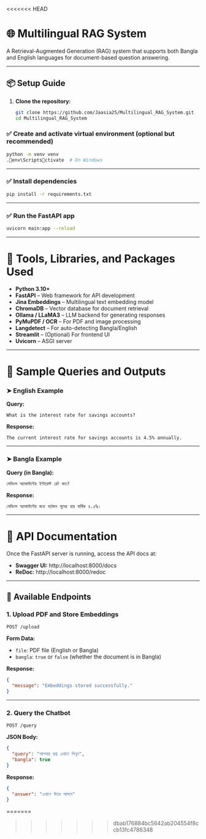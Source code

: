 <<<<<<< HEAD
# 🌐 Multilingual RAG System

A Retrieval-Augmented Generation (RAG) system that supports both Bangla and English languages for document-based question answering.

---

## 📦 Setup Guide

1. **Clone the repository:**

   ```bash
   git clone https://github.com/Jaasia25/Multilingual_RAG_System.git
   cd Multilingual_RAG_System


### ✅ Create and activate virtual environment (optional but recommended)

```bash
python -m venv venv
.env\Scriptsctivate  # On Windows
```

---

### ✅ Install dependencies

```bash
pip install -r requirements.txt
```

---

### ✅ Run the FastAPI app

```bash
uvicorn main:app --reload
```

---

# 🧰 Tools, Libraries, and Packages Used

- **Python 3.10+**
- **FastAPI** – Web framework for API development
- **Jina Embeddings** – Multilingual text embedding model
- **ChromaDB** – Vector database for document retrieval
- **Ollama / LLaMA3** – LLM backend for generating responses
- **PyMuPDF / OCR** – For PDF and image processing
- **Langdetect** – For auto-detecting Bangla/English
- **Streamlit** – (Optional) For frontend UI
- **Uvicorn** – ASGI server

---

# 💬 Sample Queries and Outputs

### ➤ English Example

**Query:**

```text
What is the interest rate for savings accounts?
```

**Response:**

```text
The current interest rate for savings accounts is 4.5% annually.
```

---

### ➤ Bangla Example

**Query (in Bangla):**

```text
সেভিংস অ্যাকাউন্টের ইন্টারেস্ট রেট কত?
```

**Response:**

```text
সেভিংস অ্যাকাউন্টের জন্য বর্তমান সুদের হার বার্ষিক ৪.৫%।
```

---

# 🔌 API Documentation

Once the FastAPI server is running, access the API docs at:

- **Swagger UI:** http://localhost:8000/docs  
- **ReDoc:** http://localhost:8000/redoc

---

## 📍 Available Endpoints

### 1. Upload PDF and Store Embeddings

```http
POST /upload
```

**Form Data:**

- `file`: PDF file (English or Bangla)  
- `bangla`: `true` or `false` (whether the document is in Bangla)

**Response:**

```json
{
  "message": "Embeddings stored successfully."
}
```

---

### 2. Query the Chatbot

```http
POST /query
```

**JSON Body:**

```json
{
  "query": "আপনার প্রশ্ন এখানে লিখুন",
  "bangla": true
}
```

**Response:**

```json
{
  "answer": "এখানে উত্তর আসবে"
}
```
=======

>>>>>>> dbab176884bc5642ab204554f8ccb13fc4786348
